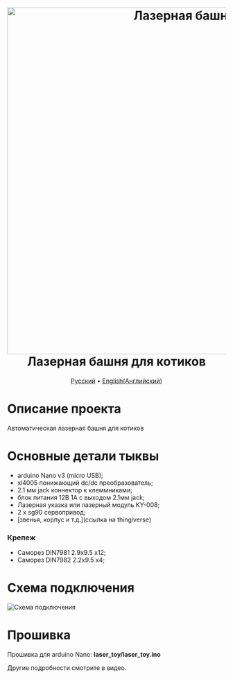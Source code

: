 <h1 align="center">
  <a href="ссылка на видео"><img src="https://github.com/TrashRobotics/LaserCatToy/blob/main/img/laser_toy.jpg" alt="Лазерная башня" width="800"></a>
  <br>
    Лазерная башня для котиков
  <br>
</h1>

<p align="center">
  <a href="https://github.com/TrashRobotics/LaserCatToy/blob/main/README.md">Русский</a> •
  <a href="https://github.com/TrashRobotics/LaserCatToy/blob/main/README-en.md">English(Английский)</a> 
</p>

# Описание проекта
Автоматическая лазерная башня для котиков

# Основные детали тыквы
* arduino Nano v3 (micro USB);
* xl4005 понижающий dc/dc преобразователь;
* 2.1 мм jack коннектор к клеммниками;
* блок питания 12В 1А с выходом 2.1мм jack;
* Лазерная указка или лазерный модуль KY-008;
* 2 x sg90 сервопривод;
* [звенья, корпус и т.д.](ссылка на thingiverse)

### Крепеж
* Саморез DIN7981 2.9x9.5 x12;
* Саморез DIN7982 2.2x9.5 x4;

# Схема подключения
![Схема подключения](https://github.com/TrashRobotics/LaserCatToy/blob/main/img/schematic.png)

# Прошивка
Прошивка для arduino Nano: **laser_toy/laser_toy.ino**   
     
Другие подробности смотрите в видео.

